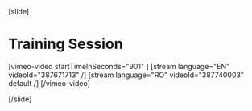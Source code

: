 [slide]
# Training Session

[vimeo-video startTimeInSeconds="901" ]
[stream language="EN" videoId="387671713"  /]
[stream language="RO" videoId="387740003" default /]
[/vimeo-video]

[/slide]